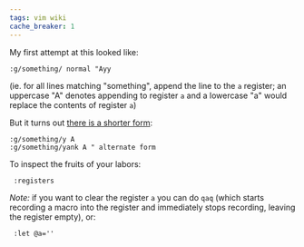 ```yaml
---
tags: vim wiki
cache_breaker: 1
---
```


My first attempt at this looked like:

    :g/something/ normal "Ayy

(ie. for all lines matching "something", append the line to the `a` register; an uppercase "A" denotes appending to register `a` and a lowercase "a" would replace the contents of register `a`)

But it turns out [there is a shorter form](http://vim.wikia.com/wiki/Power_of_g):

    :g/something/y A
    :g/something/yank A " alternate form

To inspect the fruits of your labors:

     :registers

*Note:* if you want to clear the register `a` you can do `qaq` (which starts recording a macro into the register and immediately stops recording, leaving the register empty), or:

     :let @a=''
